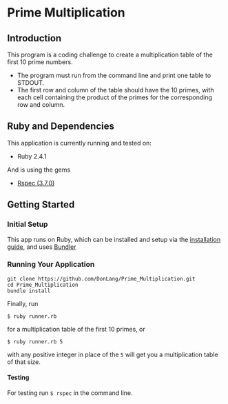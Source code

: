 # Prime Multiplication

Introduction
---
This program is a coding challenge to create a multiplication table of the first 10 prime numbers.
- The program must run from the command line and print one table to
STDOUT.
- The first row and column of the table should have the 10 primes, with each
cell containing the product of the primes for the corresponding row and
column.



Ruby and Dependencies
---
This application is currently running and tested on:
- Ruby 2.4.1

And is using the gems
- [Rspec (3.7.0)](https://rubygems.org/gems/rspec/versions/3.7.0) 


Getting Started
---
### Initial Setup

This app runs on Ruby, which can be installed and setup via the
[installation guide](https://www.ruby-lang.org/en/documentation/installation/),
and uses [Bundler](https://bundler.io/)


### Running Your Application

```
git clone https://github.com/DonLang/Prime_Multiplication.git
cd Prime_Multiplication
bundle install 
```

Finally, run 
```
$ ruby runner.rb
``` 
for a multiplication table of the first 10 primes, or 
```
$ ruby runner.rb 5
``` 
 with any positive integer in place of the `5` will get you a multiplication table of that size.

#### Testing

For testing run `$ rspec` in the command line.